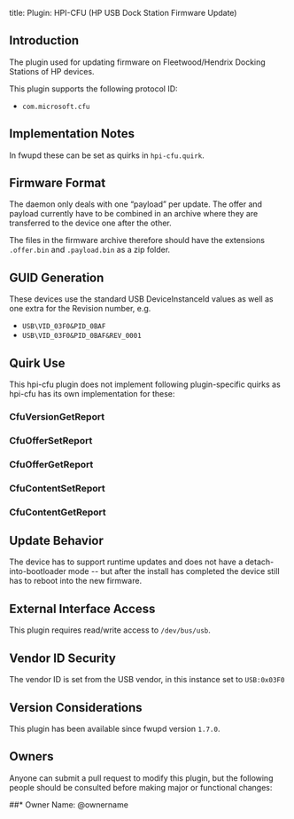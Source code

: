 
title: Plugin: HPI-CFU (HP USB Dock Station Firmware Update)


## Introduction

The plugin used for updating firmware on Fleetwood/Hendrix Docking Stations of HP devices.

This plugin supports the following protocol ID:

* `com.microsoft.cfu`

## Implementation Notes


In fwupd these can be set as quirks in `hpi-cfu.quirk`.

## Firmware Format

The daemon only deals with one “payload” per update. The offer and payload currently have to 
be combined in an archive where they are transferred to the device one after the other.


The files in the firmware archive therefore should have the extensions `.offer.bin` and `.payload.bin`
as a zip folder.

## GUID Generation

These devices use the standard USB DeviceInstanceId values as well as one extra for 
the Revision number, e.g.

* `USB\VID_03F0&PID_0BAF`
* `USB\VID_03F0&PID_0BAF&REV_0001`

## Quirk Use

This hpi-cfu plugin does not implement following plugin-specific quirks as hpi-cfu has its own implementation for these:

### CfuVersionGetReport

### CfuOfferSetReport

### CfuOfferGetReport

### CfuContentSetReport

### CfuContentGetReport



## Update Behavior

The device has to support runtime updates and does not have a detach-into-bootloader mode -- but
after the install has completed the device still has to reboot into the new firmware.

## External Interface Access

This plugin requires read/write access to `/dev/bus/usb`.



## Vendor ID Security

The vendor ID is set from the USB vendor, in this instance set to `USB:0x03F0`

## Version Considerations

This plugin has been available since fwupd version `1.7.0`.

## Owners

Anyone can submit a pull request to modify this plugin, but the following people should be
consulted before making major or functional changes:

##* Owner Name: @ownername
